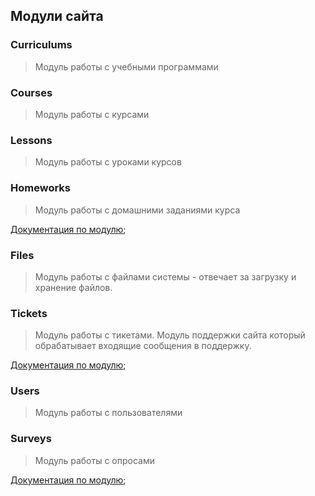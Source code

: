 ## Модули сайта

### Curriculums

> Модуль работы с учебными программами

### Courses

> Модуль работы с курсами

### Lessons

> Модуль работы с уроками курсов

### Homeworks

> Модуль работы с домашними заданиями курса

[Документация по модулю](Homeworks.md);

### Files

> Модуль работы с файлами системы - отвечает за загрузку и хранение файлов.

### Tickets

> Модуль работы с тикетами. Модуль поддержки сайта который обрабатывает входящие сообщения в поддержку.

[Документация по модулю](Tickets.md);

### Users

> Модуль работы с пользователями

### Surveys

> Модуль работы с опросами

[Документация по модулю](Surveys.md);
